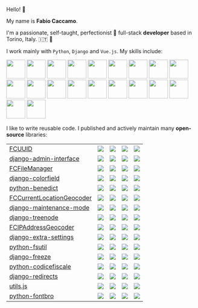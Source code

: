 Hello! :wave: 

My name is **Fabio Caccamo**.

I'm a passionate, self-taught, perfectionist 🧐 full-stack **developer** based in Torino, Italy. :it: :pinched_fingers:


I work mainly with `Python`, `Django` and `Vue.js`. My skills include:

<p>
    <img src="https://cdn.jsdelivr.net/gh/devicons/devicon/icons/python/python-original.svg" width="50" height="50" />
    <img src="https://cdn.jsdelivr.net/gh/devicons/devicon/icons/django/django-original.svg" width="50" height="50" />
    <img src="https://cdn.jsdelivr.net/gh/devicons/devicon/icons/mysql/mysql-original-wordmark.svg" width="50" height="50" />
    <img src="https://cdn.jsdelivr.net/gh/devicons/devicon/icons/postgresql/postgresql-plain-wordmark.svg" width="50" height="50" />
    <img src="https://cdn.jsdelivr.net/gh/devicons/devicon/icons/nginx/nginx-original.svg" width="50" height="50" />
    <img src="https://cdn.jsdelivr.net/gh/devicons/devicon/icons/bash/bash-original.svg" width="50" height="50" />
    <img src="https://cdn.jsdelivr.net/gh/devicons/devicon/icons/objectivec/objectivec-plain.svg" width="50" height="50" />
    <img src="https://cdn.jsdelivr.net/gh/devicons/devicon/icons/git/git-plain-wordmark.svg" width="50" height="50" />
    <img src="https://cdn.jsdelivr.net/gh/devicons/devicon/icons/nodejs/nodejs-plain-wordmark.svg" width="50" height="50" />
    <img src="https://cdn.jsdelivr.net/gh/devicons/devicon/icons/gulp/gulp-plain.svg" width="50" height="50" />
    <img src="https://cdn.jsdelivr.net/gh/devicons/devicon/icons/sass/sass-original.svg" width="50" height="50" />
    <img src="https://cdn.jsdelivr.net/gh/devicons/devicon/icons/javascript/javascript-original.svg" width="50" height="50" />
    <img src="https://cdn.jsdelivr.net/gh/devicons/devicon/icons/vuejs/vuejs-original-wordmark.svg" width="50" height="50" />
    <img src="https://cdn.jsdelivr.net/gh/devicons/devicon/icons/jquery/jquery-plain-wordmark.svg" width="50" height="50" />
    <img src="https://cdn.jsdelivr.net/gh/devicons/devicon/icons/handlebars/handlebars-original-wordmark.svg" width="50" height="50" />
    <img src="https://cdn.jsdelivr.net/gh/devicons/devicon/icons/mocha/mocha-plain.svg" width="50" height="50" />
    <img src="https://cdn.jsdelivr.net/gh/devicons/devicon/icons/html5/html5-plain-wordmark.svg" width="50" height="50" />
    <img src="https://cdn.jsdelivr.net/gh/devicons/devicon/icons/css3/css3-plain-wordmark.svg" width="50" height="50" />
    <img src="https://cdn.jsdelivr.net/gh/devicons/devicon/icons/bootstrap/bootstrap-plain-wordmark.svg" width="50" height="50" />
    <img src="https://cdn.jsdelivr.net/gh/devicons/devicon/icons/foundation/foundation-original-wordmark.svg" width="50" height="50" />
</p>


I like to write reusable code. I published and actively maintain many **open-source** libraries:

<table>
    <tbody>
        <tr>
            <td><a href="https://github.com/fabiocaccamo/FCUUID">FCUUID</a></td>
            <td><img src="https://img.shields.io/github/stars/fabiocaccamo/FCUUID" /></td>
            <td><img src="https://img.shields.io/github/forks/fabiocaccamo/FCUUID" /></td>
            <td><img src="https://img.shields.io/github/issues/fabiocaccamo/FCUUID" /></td>
            <td><img src="https://img.shields.io/github/issues-pr/fabiocaccamo/FCUUID" /></td>
        </tr>
        <tr>
            <td><a href="https://github.com/fabiocaccamo/django-admin-interface">django-admin-interface</a></td>
            <td><img src="https://img.shields.io/github/stars/fabiocaccamo/django-admin-interface" /></td>
            <td><img src="https://img.shields.io/github/forks/fabiocaccamo/django-admin-interface" /></td>
            <td><img src="https://img.shields.io/github/issues/fabiocaccamo/django-admin-interface" /></td>
            <td><img src="https://img.shields.io/github/issues-pr/fabiocaccamo/django-admin-interface" /></td>
        </tr>
        <tr>
            <td><a href="https://github.com/fabiocaccamo/FCFileManager">FCFileManager</a></td>
            <td><img src="https://img.shields.io/github/stars/fabiocaccamo/FCFileManager" /></td>
            <td><img src="https://img.shields.io/github/forks/fabiocaccamo/FCFileManager" /></td>
            <td><img src="https://img.shields.io/github/issues/fabiocaccamo/FCFileManager" /></td>
            <td><img src="https://img.shields.io/github/issues-pr/fabiocaccamo/FCFileManager" /></td>
        </tr>
        <tr>
            <td><a href="https://github.com/fabiocaccamo/django-colorfield">django-colorfield</a></td>
            <td><img src="https://img.shields.io/github/stars/fabiocaccamo/django-colorfield" /></td>
            <td><img src="https://img.shields.io/github/forks/fabiocaccamo/django-colorfield" /></td>
            <td><img src="https://img.shields.io/github/issues/fabiocaccamo/django-colorfield" /></td>
            <td><img src="https://img.shields.io/github/issues-pr/fabiocaccamo/django-colorfield" /></td>
        </tr>
        <tr>
            <td><a href="https://github.com/fabiocaccamo/python-benedict">python-benedict</a></td>
            <td><img src="https://img.shields.io/github/stars/fabiocaccamo/python-benedict" /></td>
            <td><img src="https://img.shields.io/github/forks/fabiocaccamo/python-benedict" /></td>
            <td><img src="https://img.shields.io/github/issues/fabiocaccamo/python-benedict" /></td>
            <td><img src="https://img.shields.io/github/issues-pr/fabiocaccamo/python-benedict" /></td>
        </tr>
        <tr>
            <td><a href="https://github.com/fabiocaccamo/FCCurrentLocationGeocoder">FCCurrentLocationGeocoder</a></td>
            <td><img src="https://img.shields.io/github/stars/fabiocaccamo/FCCurrentLocationGeocoder" /></td>
            <td><img src="https://img.shields.io/github/forks/fabiocaccamo/FCCurrentLocationGeocoder" /></td>
            <td><img src="https://img.shields.io/github/issues/fabiocaccamo/FCCurrentLocationGeocoder" /></td>
            <td><img src="https://img.shields.io/github/issues-pr/fabiocaccamo/FCCurrentLocationGeocoder" /></td>
        </tr>
        <tr>
            <td><a href="https://github.com/fabiocaccamo/django-maintenance-mode">django-maintenance-mode</a></td>
            <td><img src="https://img.shields.io/github/stars/fabiocaccamo/django-maintenance-mode" /></td>
            <td><img src="https://img.shields.io/github/forks/fabiocaccamo/django-maintenance-mode" /></td>
            <td><img src="https://img.shields.io/github/issues/fabiocaccamo/django-maintenance-mode" /></td>
            <td><img src="https://img.shields.io/github/issues-pr/fabiocaccamo/django-maintenance-mode" /></td>
        </tr>
        <tr>
            <td><a href="https://github.com/fabiocaccamo/django-treenode">django-treenode</a></td>
            <td><img src="https://img.shields.io/github/stars/fabiocaccamo/django-treenode" /></td>
            <td><img src="https://img.shields.io/github/forks/fabiocaccamo/django-treenode" /></td>
            <td><img src="https://img.shields.io/github/issues/fabiocaccamo/django-treenode" /></td>
            <td><img src="https://img.shields.io/github/issues-pr/fabiocaccamo/django-treenode" /></td>
        </tr>
        <tr>
            <td><a href="https://github.com/fabiocaccamo/FCIPAddressGeocoder">FCIPAddressGeocoder</a></td>
            <td><img src="https://img.shields.io/github/stars/fabiocaccamo/FCIPAddressGeocoder" /></td>
            <td><img src="https://img.shields.io/github/forks/fabiocaccamo/FCIPAddressGeocoder" /></td>
            <td><img src="https://img.shields.io/github/issues/fabiocaccamo/FCIPAddressGeocoder" /></td>
            <td><img src="https://img.shields.io/github/issues-pr/fabiocaccamo/FCIPAddressGeocoder" /></td>
        </tr>
        <tr>
            <td><a href="https://github.com/fabiocaccamo/django-extra-settings">django-extra-settings</a></td>
            <td><img src="https://img.shields.io/github/stars/fabiocaccamo/django-extra-settings" /></td>
            <td><img src="https://img.shields.io/github/forks/fabiocaccamo/django-extra-settings" /></td>
            <td><img src="https://img.shields.io/github/issues/fabiocaccamo/django-extra-settings" /></td>
            <td><img src="https://img.shields.io/github/issues-pr/fabiocaccamo/django-extra-settings" /></td>
        </tr>
        <tr>
            <td><a href="https://github.com/fabiocaccamo/python-fsutil">python-fsutil</a></td>
            <td><img src="https://img.shields.io/github/stars/fabiocaccamo/python-fsutil" /></td>
            <td><img src="https://img.shields.io/github/forks/fabiocaccamo/python-fsutil" /></td>
            <td><img src="https://img.shields.io/github/issues/fabiocaccamo/python-fsutil" /></td>
            <td><img src="https://img.shields.io/github/issues-pr/fabiocaccamo/python-fsutil" /></td>
        </tr>
        <tr>
            <td><a href="https://github.com/fabiocaccamo/django-freeze">django-freeze</a></td>
            <td><img src="https://img.shields.io/github/stars/fabiocaccamo/django-freeze" /></td>
            <td><img src="https://img.shields.io/github/forks/fabiocaccamo/django-freeze" /></td>
            <td><img src="https://img.shields.io/github/issues/fabiocaccamo/django-freeze" /></td>
            <td><img src="https://img.shields.io/github/issues-pr/fabiocaccamo/django-freeze" /></td>
        </tr>
        <tr>
            <td><a href="https://github.com/fabiocaccamo/python-codicefiscale">python-codicefiscale</a></td>
            <td><img src="https://img.shields.io/github/stars/fabiocaccamo/python-codicefiscale" /></td>
            <td><img src="https://img.shields.io/github/forks/fabiocaccamo/python-codicefiscale" /></td>
            <td><img src="https://img.shields.io/github/issues/fabiocaccamo/python-codicefiscale" /></td>
            <td><img src="https://img.shields.io/github/issues-pr/fabiocaccamo/python-codicefiscale" /></td>
        </tr>
        <tr>
            <td><a href="https://github.com/fabiocaccamo/django-redirects">django-redirects</a></td>
            <td><img src="https://img.shields.io/github/stars/fabiocaccamo/django-redirects" /></td>
            <td><img src="https://img.shields.io/github/forks/fabiocaccamo/django-redirects" /></td>
            <td><img src="https://img.shields.io/github/issues/fabiocaccamo/django-redirects" /></td>
            <td><img src="https://img.shields.io/github/issues-pr/fabiocaccamo/django-redirects" /></td>
        </tr>
        <tr>
            <td><a href="https://github.com/fabiocaccamo/utils.js">utils.js</a></td>
            <td><img src="https://img.shields.io/github/stars/fabiocaccamo/utils.js" /></td>
            <td><img src="https://img.shields.io/github/forks/fabiocaccamo/utils.js" /></td>
            <td><img src="https://img.shields.io/github/issues/fabiocaccamo/utils.js" /></td>
            <td><img src="https://img.shields.io/github/issues-pr/fabiocaccamo/utils.js" /></td>
        </tr>
        <tr>
            <td><a href="https://github.com/fabiocaccamo/python-fontbro">python-fontbro</a></td>
            <td><img src="https://img.shields.io/github/stars/fabiocaccamo/python-fontbro" /></td>
            <td><img src="https://img.shields.io/github/forks/fabiocaccamo/python-fontbro" /></td>
            <td><img src="https://img.shields.io/github/issues/fabiocaccamo/python-fontbro" /></td>
            <td><img src="https://img.shields.io/github/issues-pr/fabiocaccamo/python-fontbro" /></td>
        </tr>
    </tbody>
</table>
